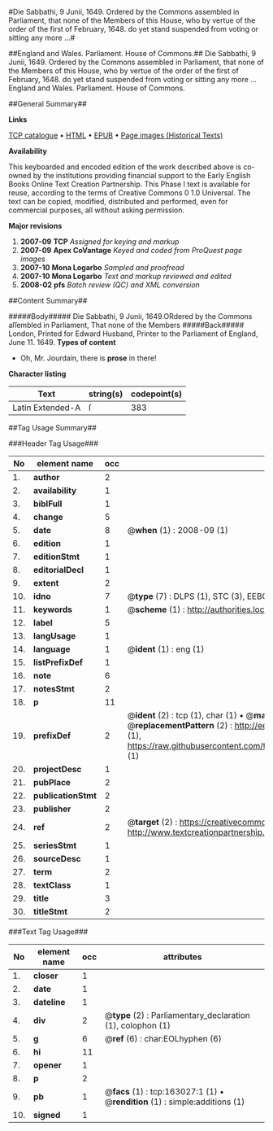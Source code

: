 #Die Sabbathi, 9 Junii, 1649. Ordered by the Commons assembled in Parliament, that none of the Members of this House, who by vertue of the order of the first of February, 1648. do yet stand suspended from voting or sitting any more ...#

##England and Wales. Parliament. House of Commons.##
Die Sabbathi, 9 Junii, 1649. Ordered by the Commons assembled in Parliament, that none of the Members of this House, who by vertue of the order of the first of February, 1648. do yet stand suspended from voting or sitting any more ...
England and Wales. Parliament. House of Commons.

##General Summary##

**Links**

[TCP catalogue](http://www.ota.ox.ac.uk/tcp/)  • 
[HTML](http://tei.it.ox.ac.uk/tcp/Texts-HTML/free/A83/A83784.html)  • 
[EPUB](http://tei.it.ox.ac.uk/tcp/Texts-EPUB/free/A83/A83784.epub) • 
[Page images (Historical Texts)](https://data.historicaltexts.jisc.ac.uk/view?pubId=eebo-99869886e&pageId=eebo-99869886e-163027-1)

**Availability**

This keyboarded and encoded edition of the
	       work described above is co-owned by the institutions
	       providing financial support to the Early English Books
	       Online Text Creation Partnership. This Phase I text is
	       available for reuse, according to the terms of Creative
	       Commons 0 1.0 Universal. The text can be copied,
	       modified, distributed and performed, even for
	       commercial purposes, all without asking permission.

**Major revisions**

1. __2007-09__ __TCP__ *Assigned for keying and markup*
1. __2007-09__ __Apex CoVantage__ *Keyed and coded from ProQuest page images*
1. __2007-10__ __Mona Logarbo__ *Sampled and proofread*
1. __2007-10__ __Mona Logarbo__ *Text and markup reviewed and edited*
1. __2008-02__ __pfs__ *Batch review (QC) and XML conversion*

##Content Summary##

#####Body#####
Die Sabbathi, 9 Junii, 1649.ORdered by the Commons aſſembled in Parliament, That none of the Members
#####Back#####
London, Printed for Edward Husband, Printer to the Parliament of England, June 11. 1649.
**Types of content**

  * Oh, Mr. Jourdain, there is **prose** in there!

**Character listing**


|Text|string(s)|codepoint(s)|
|---|---|---|
|Latin Extended-A|ſ|383|

##Tag Usage Summary##

###Header Tag Usage###

|No|element name|occ|attributes|
|---|---|---|---|
|1.|__author__|2||
|2.|__availability__|1||
|3.|__biblFull__|1||
|4.|__change__|5||
|5.|__date__|8| @__when__ (1) : 2008-09 (1)|
|6.|__edition__|1||
|7.|__editionStmt__|1||
|8.|__editorialDecl__|1||
|9.|__extent__|2||
|10.|__idno__|7| @__type__ (7) : DLPS (1), STC (3), EEBO-CITATION (1), PROQUEST (1), VID (1)|
|11.|__keywords__|1| @__scheme__ (1) : http://authorities.loc.gov/ (1)|
|12.|__label__|5||
|13.|__langUsage__|1||
|14.|__language__|1| @__ident__ (1) : eng (1)|
|15.|__listPrefixDef__|1||
|16.|__note__|6||
|17.|__notesStmt__|2||
|18.|__p__|11||
|19.|__prefixDef__|2| @__ident__ (2) : tcp (1), char (1)  •  @__matchPattern__ (2) : ([0-9\-]+):([0-9IVX]+) (1), (.+) (1)  •  @__replacementPattern__ (2) : http://eebo.chadwyck.com/downloadtiff?vid=$1&page=$2 (1), https://raw.githubusercontent.com/textcreationpartnership/Texts/master/tcpchars.xml#$1 (1)|
|20.|__projectDesc__|1||
|21.|__pubPlace__|2||
|22.|__publicationStmt__|2||
|23.|__publisher__|2||
|24.|__ref__|2| @__target__ (2) : https://creativecommons.org/publicdomain/zero/1.0/ (1), http://www.textcreationpartnership.org/docs/. (1)|
|25.|__seriesStmt__|1||
|26.|__sourceDesc__|1||
|27.|__term__|2||
|28.|__textClass__|1||
|29.|__title__|3||
|30.|__titleStmt__|2||


###Text Tag Usage###

|No|element name|occ|attributes|
|---|---|---|---|
|1.|__closer__|1||
|2.|__date__|1||
|3.|__dateline__|1||
|4.|__div__|2| @__type__ (2) : Parliamentary_declaration (1), colophon (1)|
|5.|__g__|6| @__ref__ (6) : char:EOLhyphen (6)|
|6.|__hi__|11||
|7.|__opener__|1||
|8.|__p__|2||
|9.|__pb__|1| @__facs__ (1) : tcp:163027:1 (1)  •  @__rendition__ (1) : simple:additions (1)|
|10.|__signed__|1||
